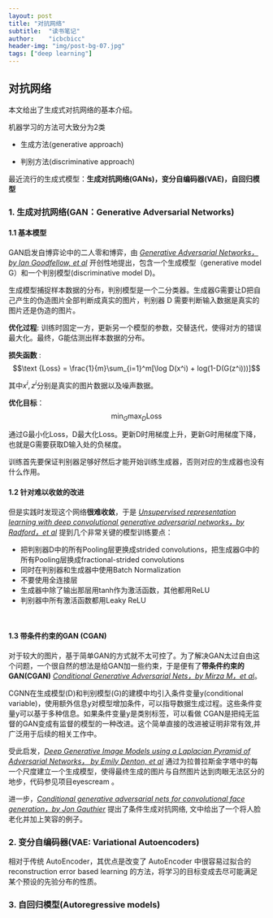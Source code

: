 ```yaml
---
layout: post
title: "对抗网络"
subtitle:  "读书笔记"
author:    "icbcbicc"
header-img: "img/post-bg-07.jpg"
tags: ["deep learning"]
---
```


## 对抗网络

本文给出了生成式对抗网络的基本介绍。

机器学习的方法可大致分为2类

- 生成方法(generative approach)

- 判别方法(discriminative approach)

最近流行的生成式模型：**生成对抗网络(GANs)，变分自编码器(VAE)，自回归模型**

### 1. 生成对抗网络(GAN：Generative Adversarial Networks)

#### 1.1 基本模型

GAN启发自博弈论中的二人零和博弈，由 *<u>Generative Adversarial Networks，by Ian Goodfellow, et al</u>*  开创性地提出，包含一个生成模型（generative model G）和一个判别模型(discriminative model D)。

生成模型捕捉样本数据的分布，判别模型是一个二分类器。生成器G需要让D把自己产生的伪造图片全部判断成真实的图片，判别器 D 需要判断输入数据是真实的图片还是伪造的图片。

**优化过程**: 训练时固定一方，更新另一个模型的参数，交替迭代，使得对方的错误最大化。最终，G能估测出样本数据的分布。

**损失函数** : $$\text {Loss} = \frac{1}{m}\sum_{i=1}^m[\log D(x^i) + log(1-D(G(z^i)))]$$

其中$x^i, z^i$分别是真实的图片数据以及噪声数据。

**优化目标**：$$\min_G\max_D \text{Loss}$$

通过G最小化Loss，D最大化Loss。更新D时用梯度上升，更新G时用梯度下降，也就是G需要获取D输入处的负梯度。  

训练首先要保证判别器足够好然后才能开始训练生成器，否则对应的生成器也没有什么作用。


#### 1.2 针对难以收敛的改进

但是实践时发现这个网络**很难收敛**，于是 *<u>Unsupervised representation learning with deep convolutional generative adversarial networks，by Radford，et al</u>* 提到几个非常关键的模型训练要点：

- 把判别器D中的所有Pooling层更换成strided convolutions，把生成器G中的所有Pooling层换成fractional-strided convolutions  
- 同时在判别器和生成器中使用Batch Normalization  
- 不要使用全连接层  
- 生成器中除了输出那层用tanh作为激活函数，其他都用ReLU  
- 判别器中所有激活函数都用Leaky ReLU

<br>

#### 1.3 带条件约束的GAN (CGAN)

对于较大的图片，基于简单GAN的方式就不太可控了。为了解决GAN太过自由这个问题，一个很自然的想法是给GAN加一些约束，于是便有了**带条件约束的GAN(CGAN)** *<u>Conditional Generative Adversarial Nets，by Mirza M，et al</u>*。

CGNN在生成模型(D)和判别模型(G)的建模中均引入条件变量y(conditional variable)，使用额外信息y对模型增加条件，可以指导数据生成过程。这些条件变量y可以基于多种信息。如果条件变量y是类别标签，可以看做 CGAN是把纯无监督的GAN变成有监督的模型的一种改进。这个简单直接的改进被证明非常有效,并广泛用于后续的相关工作中。

受此启发，*<u>Deep Generative Image Models using a Laplacian Pyramid of Adversarial Networks， by Emily Denton, et al</u>* 通过为拉普拉斯金字塔中的每一个尺度建立一个生成模型，使得最终生成的图片与自然图片达到肉眼无法区分的地步，代码参见项目eyescream 。

进一步，*<u>Conditional generative adversarial nets for convolutional face generation，by Jon Gauthier</u>* 提出了条件生成对抗网络, 文中给出了一个将人脸老化并加上笑容的例子。

### 2. 变分自编码器(VAE: Variational Autoencoders)

相对于传统 AutoEncoder，其优点是改变了 AutoEncoder 中很容易过拟合的 reconstruction error based learning 的方法，将学习的目标变成去尽可能满足某个预设的先验分布的性质。

### 3. 自回归模型(Autoregressive models)
